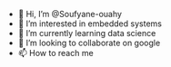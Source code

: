 - 👋 Hi, I’m @Soufyane-ouahy
- 👀 I’m interested in embedded systems
- 🌱 I’m currently learning data science
- 💞️ I’m looking to collaborate on google
- 📫 How to reach me

<!---
Soufyane-ouahy/Soufyane-ouahy is a ✨ special ✨ repository because its `README.md` (this file) appears on your GitHub profile.
You can click the Preview link to take a look at your changes.
--->
